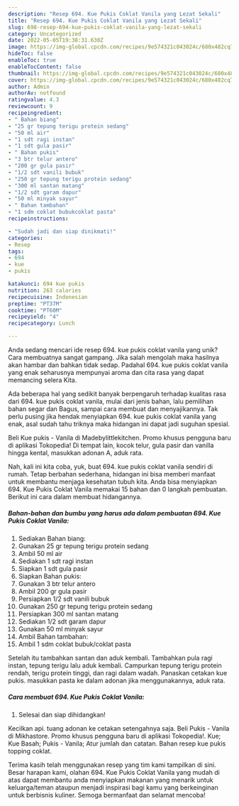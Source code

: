 ```yaml
---
description: "Resep 694. Kue Pukis Coklat Vanila yang Lezat Sekali"
title: "Resep 694. Kue Pukis Coklat Vanila yang Lezat Sekali"
slug: 698-resep-694-kue-pukis-coklat-vanila-yang-lezat-sekali
category: Uncategorized
date: 2022-05-05T19:38:31.630Z
image: https://img-global.cpcdn.com/recipes/9e574321c043024c/680x482cq70/694-kue-pukis-coklat-vanila-foto-resep-utama.jpg
hideToc: false
enableToc: true
enableTocContent: false
thumbnail: https://img-global.cpcdn.com/recipes/9e574321c043024c/680x482cq70/694-kue-pukis-coklat-vanila-foto-resep-utama.jpg
cover: https://img-global.cpcdn.com/recipes/9e574321c043024c/680x482cq70/694-kue-pukis-coklat-vanila-foto-resep-utama.jpg
author: Admin
authorAv: notfound
ratingvalue: 4.3
reviewcount: 9
recipeingredient:
- " Bahan biang"
- "25 gr tepung terigu protein sedang"
- "50 ml air"
- "1 sdt ragi instan"
- "1 sdt gula pasir"
- " Bahan pukis"
- "3 btr telur antero"
- "200 gr gula pasir"
- "1/2 sdt vanili bubuk"
- "250 gr tepung terigu protein sedang"
- "300 ml santan matang"
- "1/2 sdt garam dapur"
- "50 ml minyak sayur"
- " Bahan tambahan"
- "1 sdm coklat bubukcoklat pasta"
recipeinstructions:

- "Sudah jadi dan siap dinikmati!"
categories:
- Resep
tags:
- 694
- kue
- pukis

katakunci: 694 kue pukis 
nutrition: 263 calories
recipecuisine: Indonesian
preptime: "PT37M"
cooktime: "PT60M"
recipeyield: "4"
recipecategory: Lunch

---
```





Anda sedang mencari ide resep 694. kue pukis coklat vanila yang unik? Cara membuatnya sangat gampang. Jika salah mengolah maka hasilnya akan hambar dan bahkan tidak sedap. Padahal 694. kue pukis coklat vanila yang enak seharusnya mempunyai aroma dan cita rasa yang dapat memancing selera Kita.





Ada beberapa hal yang sedikit banyak berpengaruh terhadap kualitas rasa dari 694. kue pukis coklat vanila, mulai dari jenis bahan, lalu pemilihan bahan segar dan Bagus, sampai cara membuat dan menyajikannya. Tak perlu pusing jika hendak menyiapkan 694. kue pukis coklat vanila yang enak,      asal sudah tahu triknya maka hidangan ini dapat jadi suguhan spesial.














Beli Kue pukis - Vanila di Madebylittlekitchen. Promo khusus pengguna baru di aplikasi Tokopedia! Di tempat lain, kocok telur, gula pasir dan vanilla hingga kental, masukkan adonan A, aduk rata.






Nah, kali ini kita coba, yuk, buat 694. kue pukis coklat vanila sendiri di rumah. Tetap berbahan sederhana, hidangan ini bisa memberi manfaat untuk membantu menjaga kesehatan tubuh kita. Anda bisa menyiapkan 694. Kue Pukis Coklat Vanila memakai 15 bahan dan 0 langkah pembuatan. Berikut ini cara dalam membuat hidangannya.

<!--inarticleads1-->

##### Bahan-bahan dan bumbu yang harus ada dalam pembuatan 694. Kue Pukis Coklat Vanila:

1. Sediakan  Bahan biang:
1. Gunakan 25 gr tepung terigu protein sedang
1. Ambil 50 ml air
1. Sediakan 1 sdt ragi instan
1. Siapkan 1 sdt gula pasir
1. Siapkan  Bahan pukis:
1. Gunakan 3 btr telur antero
1. Ambil 200 gr gula pasir
1. Persiapkan 1/2 sdt vanili bubuk
1. Gunakan 250 gr tepung terigu protein sedang
1. Persiapkan 300 ml santan matang
1. Sediakan 1/2 sdt garam dapur
1. Gunakan 50 ml minyak sayur
1. Ambil  Bahan tambahan:
1. Ambil 1 sdm coklat bubuk/coklat pasta


Setelah itu tambahkan santan dan aduk kembali. Tambahkan pula ragi instan, tepung terigu lalu aduk kembali. Campurkan tepung terigu protein rendah, terigu protein tinggi, dan ragi dalam wadah. Panaskan cetakan kue pukis. masukkan pasta ke dalam adonan jika menggunakannya, aduk rata. 

<!--inarticleads2-->

##### Cara membuat 694. Kue Pukis Coklat Vanila:


1. Selesai dan siap dihidangkan!

Kecilkan api. tuang adonan ke cetakan setengahnya saja. Beli Pukis - Vanila di Mikhastore. Promo khusus pengguna baru di aplikasi Tokopedia!. Kue; Kue Basah; Pukis - Vanila; Atur jumlah dan catatan. Bahan resep kue pukis topping coklat. 

Terima kasih telah menggunakan resep yang tim kami tampilkan di sini. Besar harapan kami, olahan 694. Kue Pukis Coklat Vanila yang mudah di atas dapat membantu anda menyiapkan makanan yang menarik untuk keluarga/teman ataupun menjadi inspirasi bagi kamu yang berkeinginan untuk berbisnis kuliner. Semoga bermanfaat dan selamat mencoba!
